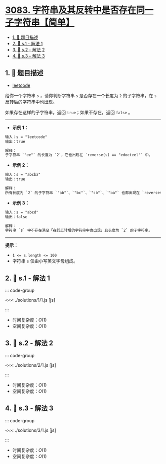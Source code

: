 # [3083. 字符串及其反转中是否存在同一子字符串【简单】](https://github.com/tnotesjs/TNotes.leetcode/tree/main/notes/3083.%20%E5%AD%97%E7%AC%A6%E4%B8%B2%E5%8F%8A%E5%85%B6%E5%8F%8D%E8%BD%AC%E4%B8%AD%E6%98%AF%E5%90%A6%E5%AD%98%E5%9C%A8%E5%90%8C%E4%B8%80%E5%AD%90%E5%AD%97%E7%AC%A6%E4%B8%B2%E3%80%90%E7%AE%80%E5%8D%95%E3%80%91)

<!-- region:toc -->

- [1. 📝 题目描述](#1--题目描述)
- [2. 🎯 s.1 - 解法 1](#2--s1---解法-1)
- [3. 🎯 s.2 - 解法 2](#3--s2---解法-2)
- [4. 🎯 s.3 - 解法 3](#4--s3---解法-3)

<!-- endregion:toc -->

## 1. 📝 题目描述

- [leetcode](https://leetcode.cn/problems/existence-of-a-substring-in-a-string-and-its-reverse/)

给你一个字符串 `s` ，请你判断字符串 `s` 是否存在一个长度为 `2` 的子字符串，在 `s` 反转后的字符串中也出现。

如果存在这样的子字符串，返回 `true`；如果不存在，返回 `false` 。

---

- **示例 1：**

```txt
输入：s = "leetcode"
输出：true

解释：
子字符串 `"ee"` 的长度为 `2`，它也出现在 `reverse(s) == "edocteel"` 中。
```

- **示例 2：**

```txt
输入：s = "abcba"
输出：true

解释：
所有长度为 `2` 的子字符串 `"ab"`、`"bc"`、`"cb"`、`"ba"` 也都出现在 `reverse(s) == "abcba"` 中。
```

- **示例 3：**

```txt
输入：s = "abcd"
输出：false

解释：
字符串 `s` 中不存在满足「在其反转后的字符串中也出现」且长度为 `2` 的子字符串。
```

---

**提示：**

- `1 <= s.length <= 100`
- 字符串 `s` 仅由小写英文字母组成。

## 2. 🎯 s.1 - 解法 1

::: code-group

<<< ./solutions/1/1.js [js]

:::

- 时间复杂度：$O(1)$
- 空间复杂度：$O(1)$

## 3. 🎯 s.2 - 解法 2

::: code-group

<<< ./solutions/2/1.js [js]

:::

- 时间复杂度：$O(1)$
- 空间复杂度：$O(1)$

## 4. 🎯 s.3 - 解法 3

::: code-group

<<< ./solutions/3/1.js [js]

:::

- 时间复杂度：$O(1)$
- 空间复杂度：$O(1)$
